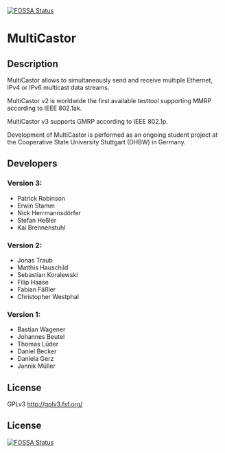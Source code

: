 [![FOSSA Status](https://app.fossa.io/api/projects/git%2Bgithub.com%2Fautarchprinceps%2FMultiCastor.svg?type=shield)](https://app.fossa.io/projects/git%2Bgithub.com%2Fautarchprinceps%2FMultiCastor?ref=badge_shield)

MultiCastor
===========

Description
-----------

MultiCastor allows to simultaneously send and receive multiple Ethernet, IPv4 or IPv6 multicast data streams.

MultiCastor v2 is worldwide the first available testtool supporting MMRP according to IEEE 802.1ak.

MultiCastor v3 supports GMRP according to IEEE 802.1p.

Development of MultiCastor is performed as an ongoing student project at the Cooperative State University Stuttgart (DHBW) in Germany.

Developers
----------

### Version 3:
* Patrick Robinson
* Erwin Stamm
* Nick Herrmannsdörfer
* Stefan Heßler
* Kai Brennenstuhl

### Version 2:
* Jonas Traub
* Matthis Hauschild
* Sebastian Koralewski
* Filip Haase
* Fabian Fäßler
* Christopher Westphal

### Version 1:
* Bastian Wagener
* Johannes Beutel
* Thomas Lüder
* Daniel Becker
* Daniela Gerz
* Jannik Müller

License
-------

GPLv3
http://gplv3.fsf.org/


## License
[![FOSSA Status](https://app.fossa.io/api/projects/git%2Bgithub.com%2Fautarchprinceps%2FMultiCastor.svg?type=large)](https://app.fossa.io/projects/git%2Bgithub.com%2Fautarchprinceps%2FMultiCastor?ref=badge_large)